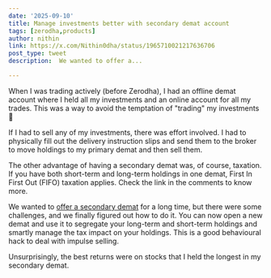 ```yaml
---
date: '2025-09-10'
title: Manage investments better with secondary demat account
tags: [zerodha,products]
author: nithin
link: https://x.com/Nithin0dha/status/1965710021217636706
post_type: tweet
description:  We wanted to offer a...

---
```

When I was trading actively (before Zerodha), I had an offline demat account where I held all my investments and an online account for all my trades. This was a way to avoid the temptation of "trading" my investments 😬

If I had to sell any of my investments, there was effort involved. I had to physically fill out the delivery instruction slips and send them to the broker to move holdings to my primary demat and then sell them.

The other advantage of having a secondary demat was, of course, taxation. If you have both short-term and long-term holdings in one demat, First In First Out (FIFO) taxation applies. Check the link in the comments to know more.

We wanted to [offer a secondary demat](https://support.zerodha.com/category/account-opening/resident-individual/ri-online/articles/open-secondary-demat-account-zerodha#h_75148983470331755676330209) for a long time, but there were some challenges, and we finally figured out how to do it. You can now open a new demat and use it to segregate your long-term and short-term holdings and smartly manage the tax impact on your holdings. This is a good behavioural hack to deal with impulse selling.

Unsurprisingly, the best returns were on stocks that I held the longest in my secondary demat.
